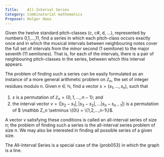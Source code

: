```yaml
---
Title:    All-Interval Series
Category: Combinatorial mathematics
Proposer: Holger Hoos
---
```


Given the twelve standard pitch-classes (c, c#, d, ...), represented by numbers 0,1,...,11, find a series in which each pitch-class occurs exactly once and in which the musical intervals between neighbouring notes cover the full set of intervals from the minor second (1 semitone) to the major seventh (11 semitones). That is, for each of the intervals, there is a pair of neighbouring pitch-classes in the series, between which this interval appears. 

The problem of finding such a series can be easily formulated as an instance of a more general arithmetic problem on $\mathbb Z_n$, the set of integer residues modulo $n$. Given $n \in \mathbb N$, find a vector $s = (s_1, ..., s_n)$, such that 

 1. $s$ is a permutation of $\mathbb Z_n = \{0,1,...,n-1\}$; and 
 2. the interval vector $v = (|s_2-s_1|, |s_3-s_2|, ... |s_n-s_{n-1}|)$ is a permutation of $ \mathbb Z_n \setminus \\{0\\} = \\{1,2,...,n-1\\}$. 
 
A vector $v$ satisfying these conditions is called an all-interval series of size $n$; the problem of finding such a series is the all-interval series problem of size $n$. We may also be interested in finding all possible series of a given size. 

The All-Interval Series is a special case of the {prob053} in which the graph is a line. 

